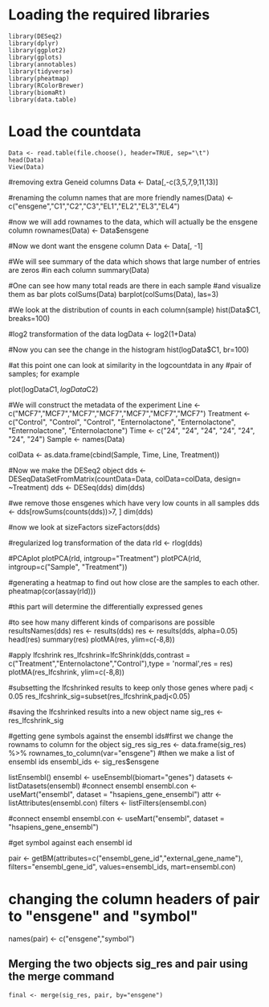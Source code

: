 # Loading the required libraries
```
library(DESeq2)
library(dplyr)
library(ggplot2)
library(gplots)
library(annotables)
library(tidyverse)
library(pheatmap)
library(RColorBrewer)
library(biomaRt)
library(data.table)
```
# Load the countdata
```
Data <- read.table(file.choose(), header=TRUE, sep="\t")
head(Data)
View(Data)
```
#removing extra Geneid columns
Data <- Data[,-c(3,5,7,9,11,13)]

#renaming the column names that are more friendly
names(Data) <- c("ensgene","C1","C2","C3","EL1","EL2","EL3","EL4")

#now we will add rownames to the data, which will actually be the ensgene column
rownames(Data) <- Data$ensgene

#Now we dont want the ensgene column
Data <- Data[, -1]

#We will see summary of the data which shows that large number of entries are zeros
#in each column
summary(Data)

#One can see how many total reads are there in each sample
#and visualize them as bar plots
colSums(Data)
barplot(colSums(Data), las=3)

#We look at the distribution of counts in each column(sample)
hist(Data$C1, breaks=100)

#log2 transformation of the data
logData <- log2(1+Data)

#Now you can see the change in the histogram
hist(logData$C1, br=100)

#at this point one can look at similarity in the logcountdata in any 
#pair of samples; for example

plot(logData$C1, logData$C2)

#We will construct the metadata of the experiment
Line <- c("MCF7","MCF7","MCF7","MCF7","MCF7","MCF7","MCF7")
Treatment <- c("Control", "Control", "Control", "Enternolactone", "Enternolactone", "Enternolactone", "Enternolactone")
Time <- c("24", "24", "24", "24", "24", "24", "24")
Sample <- names(Data)

colData <- as.data.frame(cbind(Sample, Time, Line, Treatment))

#Now we make the DESeq2 object
dds <- DESeqDataSetFromMatrix(countData=Data, colData=colData, design= ~Treatment)
dds <- DESeq(dds)
dim(dds)

#we remove those ensgenes which have very low counts in all samples
dds <- dds[rowSums(counts(dds))>7, ]
dim(dds)

#now we look at sizeFactors
sizeFactors(dds)

#regularized log transformation of the data
rld <- rlog(dds)

#PCAplot
plotPCA(rld, intgroup="Treatment")
plotPCA(rld, intgroup=c("Sample", "Treatment"))

#generating a heatmap to find out how close are the samples to each other.
pheatmap(cor(assay(rld)))

#this part will determine the differentially expressed genes

#to see how many different kinds of comparisons are possible
resultsNames(dds)
res <- results(dds)
res <- results(dds, alpha=0.05)
head(res)
summary(res)
plotMA(res, ylim=c(-8,8))

#apply lfcshrink
res_lfcshrink=lfcShrink(dds,contrast = c("Treatment","Enternolactone","Control"),type = 'normal',res = res)
plotMA(res_lfcshrink, ylim=c(-8,8))

#subsetting the lfcshrinked results to keep only those genes where padj < 0.05
res_lfcshrink_sig=subset(res_lfcshrink,padj<0.05)

#saving the lfcshrinked results into a new object name
sig_res <- res_lfcshrink_sig

#getting gene symbols against the ensembl ids#first we change the rownams to column for the object sig_res
sig_res <- data.frame(sig_res) %>% rownames_to_column(var="ensgene")
#then we make a list of ensembl ids
ensembl_ids <- sig_res$ensgene

listEnsembl()
ensembl <- useEnsembl(biomart="genes")
datasets <- listDatasets(ensembl)
#connect ensembl
ensembl.con <- useMart("ensembl", dataset = "hsapiens_gene_ensembl")
attr <- listAttributes(ensembl.con)
filters <- listFilters(ensembl.con)

#connect ensembl
ensembl.con <- useMart("ensembl", dataset = "hsapiens_gene_ensembl")

#get symbol against each ensembl id

pair <- getBM(attributes=c("ensembl_gene_id","external_gene_name"), filters="ensembl_gene_id", values=ensembl_ids, mart=ensembl.con)

# changing the column headers of pair to "ensgene" and "symbol"
names(pair) <- c("ensgene","symbol")

## Merging the two objects sig_res and pair using the merge command
```
final <- merge(sig_res, pair, by="ensgene")
```

